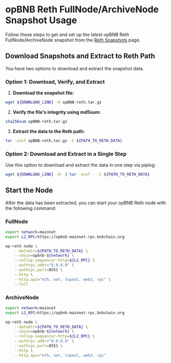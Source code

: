 # opBNB Reth FullNode/ArchiveNode Snapshot Usage

Follow these steps to get and set up the latest opBNB Reth FullNode/ArchiveNode snapshot from the [Reth Snapshots](../README.md) page.

## Download Snapshots and Extract to Reth Path

You have two options to download and extract the snapshot data.

### Option 1: Download, Verify, and Extract

1. **Download the snapshot file:**

```bash
wget ${DOWNLOAD_LINK} -O opBNB-reth.tar.gz
```

2. **Verify the file's integrity using md5sum:**

```bash
sha256sum opBNB-reth.tar.gz
```

3. **Extract the data to the Reth path:**

```bash
tar -zxvf opBNB-reth.tar.gz -C ${PATH_TO_RETH_DATA}
```

### Option 2: Download and Extract in a Single Step

Use this option to download and extract the data in one step via piping:

```bash
wget ${DOWNLOAD_LINK} -O- | tar -zxvf - -C ${PATH_TO_RETH_DATA}
```

## Start the Node

After the data has been extracted, you can start your opBNB Reth node with the following command:

### FullNode

```bash
export network=mainnet
export L2_RPC=https://opbnb-mainnet-rpc.bnbchain.org

op-reth node \
    --datadir=${PATH_TO_RETH_DATA} \
    --chain=opbnb-${network} \
    --rollup.sequencer-http=${L2_RPC} \
    --authrpc.addr="0.0.0.0" \
    --authrpc.port=8551 \
    --http \
    --http.api="eth, net, txpool, web3, rpc" \
    --full
```

### ArchiveNode

```bash
export network=mainnet
export L2_RPC=https://opbnb-mainnet-rpc.bnbchain.org

op-reth node \
    --datadir=${PATH_TO_RETH_DATA} \
    --chain=opbnb-${network} \
    --rollup.sequencer-http=${L2_RPC} \
    --authrpc.addr="0.0.0.0" \
    --authrpc.port=8551 \
    --http \
    --http.api="eth, net, txpool, web3, rpc"
```
